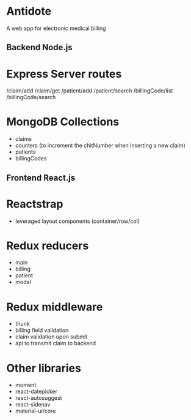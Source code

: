 # Antidote

A web app for electronic medical billing

## Backend Node.js

# Express Server routes
/claim/add
/claim/get
/patient/add
/patient/search
/billingCode/list
/billingCode/search

# MongoDB Collections
- claims
- counters (to increment the chitNumber when inserting a new claim)
- patients
- billingCodes

## Frontend React.js

# Reactstrap
- leveraged layout components (container/row/col)

# Redux reducers
- main
- billing
- patient
- modal
 
# Redux middleware
- thunk
- billing field validation
- claim validation upon submit
- api to transmit claim to backend

# Other libraries
- moment
- react-datepicker
- react-autosuggest
- react-sidenav
- material-ui/core
